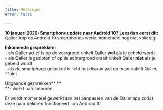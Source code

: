 ```yaml
---
title: Meldingen
error: false

---
```

**10 januari 2020: Smartphone update naar Android 10? Lees dan eerst dit:**  
 Qaller App op Android 10 smartphones werkt momenteel nog niet volledig:   
  
**Inkomende gesprekken:**   
\- als Qaller actief is op de voorgrond rinkelt Qaller **wel** als je gebeld wordt  
\- als Qaller is gesloten of op de achtergrond draait rinkelt Qaller **niet** als je gebeld wordt  
\- als de smartphone gelocked is licht het display wel op maar rinkelt Qaller **niet  
  
Uitgaande gesprekken**:**  
**- werkt naar behoren  
  
Er wordt momenteel gewerkt aan het aanpassen van de Qaller app zodat deze naar behoren functioneert icm Android 10. 